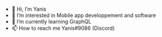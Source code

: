 - 👋 Hi, I’m Yanis
- 👀 I’m interested in Mobile app developpement and software
- 🌱 I’m currently learning GraphQL
- 📫 How to reach me Yanis#9086 (Discord)

<!---
yanis-man/yanis-man is a ✨ special ✨ repository because its `README.md` (this file) appears on your GitHub profile.
You can click the Preview link to take a look at your changes.
--->
